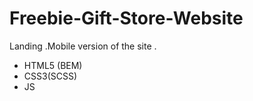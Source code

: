 # Freebie-Gift-Store-Website

Landing .Mobile version of the site .

- HTML5 (BEM)
- CSS3(SCSS)
- JS
